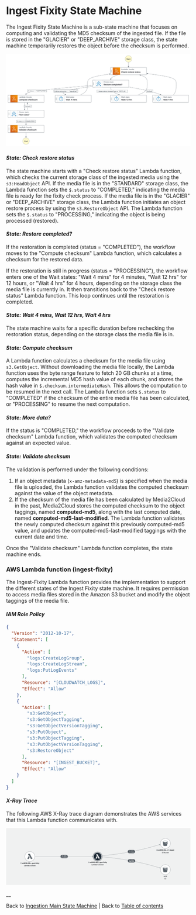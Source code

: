# Ingest Fixity State Machine

The Ingest Fixity State Machine is a sub-state machine that focuses on computing and validating the MD5 checksum of the ingested file. If the file is stored in the "GLACIER" or "DEEP_ARCHIVE" storage class, the state machine temporarily restores the object before the checksum is performed.

![Ingest Fixity state machine](../../../../deployment/tutorials/images/ingest-fixity-state-machine.png)

#### _State: Check restore status_

The state machine starts with a "Check restore status" Lambda function, which checks the current storage class of the ingested media using the `s3:HeadObject` API. If the media file is in the "STANDARD" storage class, the Lambda function sets the `$.status` to "COMPLETED," indicating the media file is ready for the fixity check process. If the media file is in the "GLACIER" or "DEEP_ARCHIVE" storage class, the Lambda function initiates an object restore process by using the `s3.RestoreObject` API. The Lambda function sets the `$.status` to "PROCESSING," indicating the object is being processed (restored).

#### _State: Restore completed?_

If the restoration is completed (status = "COMPLETED"), the workflow moves to the "Compute checksum" Lambda function, which calculates a checksum for the restored data.

If the restoration is still in progress (status = "PROCESSING"), the workflow enters one of the Wait states: "Wait 4 mins" for 4 minutes, "Wait 12 hrs" for 12 hours, or "Wait 4 hrs" for 4 hours, depending on the storage class the media file is currently in. It then transitions back to the "Check restore status" Lambda function. This loop continues until the restoration is completed.

#### _State: Wait 4 mins, Wait 12 hrs, Wait 4 hrs_

The state machine waits for a specific duration before rechecking the restoration status, depending on the storage class the media file is in.

#### _State: Compute checksum_

A Lambda function calculates a checksum for the media file using `s3.GetObject`. Without downloading the media file locally, the Lambda function uses the byte range feature to fetch 20 GB chunks at a time, computes the incremental MD5 hash value of each chunk, and stores the hash value in `$.checksum.intermediateHash`. This allows the computation to be resumed in the next call. The Lambda function sets `$.status` to "COMPLETED" if the checksum of the entire media file has been calculated, or "PROCESSING" to resume the next computation.

#### _State: More data?_

If the status is "COMPLETED," the workflow proceeds to the "Validate checksum" Lambda function, which validates the computed checksum against an expected value.

#### _State: Validate checksum_

The validation is performed under the following conditions:
1. If an object metadata (`x-amz-metadata-md5`) is specified when the media file is uploaded, the Lambda function validates the computed checksum against the value of the object metadata.
2. If the checksum of the media file has been calculated by Media2Cloud in the past, Media2Cloud stores the computed checksum to the object taggings, named **computed-md5**, along with the last computed date, named **computed-md5-last-modified**. The Lambda function validates the newly computed checksum against this previously computed-md5 value, and updates the computed-md5-last-modified taggings with the current date and time.

Once the "Validate checksum" Lambda function completes, the state machine ends.

### AWS Lambda function (ingest-fixity)

The Ingest-Fixity Lambda function provides the implementation to support the different states of the Ingest Fixity state machine. It requires permission to access media files stored in the Amazon S3 bucket and modify the object taggings of the media file.

#### _IAM Role Policy_

```json
{
  "Version": "2012-10-17",
  "Statement": [
    {
      "Action": [
        "logs:CreateLogGroup",
        "logs:CreateLogStream",
        "logs:PutLogEvents"
      ],
      "Resource": "[CLOUDWATCH_LOGS]",
      "Effect": "Allow"
    },
    {
      "Action": [
        "s3:GetObject",
        "s3:GetObjectTagging",
        "s3:GetObjectVersionTagging",
        "s3:PutObject",
        "s3:PutObjectTagging",
        "s3:PutObjectVersionTagging",
        "s3:RestoreObject"
      ],
      "Resource": "[INGEST_BUCKET]",
      "Effect": "Allow"
    }
  ]
}
```

#### _X-Ray Trace_

The following AWS X-Ray trace diagram demonstrates the AWS services that this Lambda function communicates with.

![Ingest Fixity Lambda function](../../../../deployment/tutorials/images/ingest-fixity-lambda.png)

__

Back to [Ingestion Main State Machine](../main/README.md) | Back to [Table of contents](../../../../README.md#table-of-contents)
